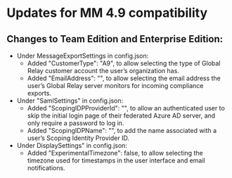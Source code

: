 Updates for MM 4.9 compatibility
========

Changes to Team Edition and Enterprise Edition:
------------

* Under MessageExportSettings in config.json:
  * Added "CustomerType": "A9", to allow selecting the type of Global Relay customer account the user’s organization has.
  * Added "EmailAddress": "", to allow selecting the email address the user’s Global Relay server monitors for incoming compliance exports.
* Under "SamlSettings" in config.json:
  * Added "ScopingIDPProviderId": "", to allow an authenticated user to skip the initial login page of their federated Azure AD server, and only require a password to log in.
  * Added "ScopingIDPName": "", to add the name associated with a user’s Scoping Identity Provider ID.
* Under DisplaySettings" in config.json:
  * Added "ExperimentalTimezone": false, to allow selecting the timezone used for timestamps in the user interface and email notifications.
